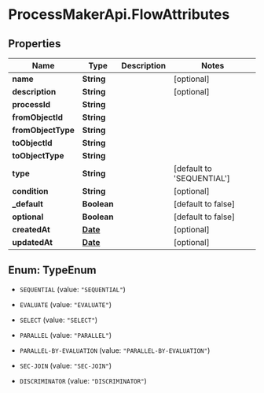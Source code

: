 # ProcessMakerApi.FlowAttributes

## Properties
Name | Type | Description | Notes
------------ | ------------- | ------------- | -------------
**name** | **String** |  | [optional] 
**description** | **String** |  | [optional] 
**processId** | **String** |  | 
**fromObjectId** | **String** |  | 
**fromObjectType** | **String** |  | 
**toObjectId** | **String** |  | 
**toObjectType** | **String** |  | 
**type** | **String** |  | [default to &#39;SEQUENTIAL&#39;]
**condition** | **String** |  | [optional] 
**_default** | **Boolean** |  | [default to false]
**optional** | **Boolean** |  | [default to false]
**createdAt** | [**Date**](DateTime.md) |  | [optional] 
**updatedAt** | [**Date**](DateTime.md) |  | [optional] 


<a name="TypeEnum"></a>
## Enum: TypeEnum


* `SEQUENTIAL` (value: `"SEQUENTIAL"`)

* `EVALUATE` (value: `"EVALUATE"`)

* `SELECT` (value: `"SELECT"`)

* `PARALLEL` (value: `"PARALLEL"`)

* `PARALLEL-BY-EVALUATION` (value: `"PARALLEL-BY-EVALUATION"`)

* `SEC-JOIN` (value: `"SEC-JOIN"`)

* `DISCRIMINATOR` (value: `"DISCRIMINATOR"`)




